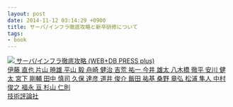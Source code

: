 ```yaml
---
layout: post
date: 2014-11-12 03:14:29 +0900
title: サーバ/インフラ徹底攻略と新卒研修について
tags: 
- book
---
```

[![](http://ecx.images-amazon.com/images/I/61FyzLfkvnL._SL160_.jpg)
サーバ/インフラ徹底攻略 (WEB+DB PRESS plus)  
伊藤 直也 片山 暁雄 平山 毅 舟崎 健治 吉荒 祐一 今井 雄太 八木橋 徹平 安川 健太 宮下 剛輔 田中 慎司 久保 達彦 道井 俊介 飯田 祐基 桑野 章弘 松浦 隼人 中村 俊之 福永 亘 杉山 仁則  
技術評論社](http://www.amazon.co.jp/exec/obidos/ASIN/4774167681/hifumiass-22/ref=nosim/)
